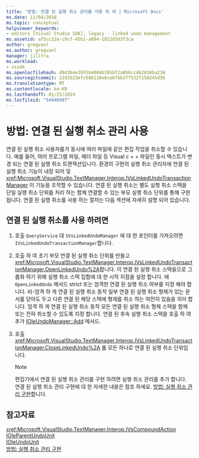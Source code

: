 ```yaml
---
title: '방법: 연결 된 실행 취소 관리를 사용 하 여 | Microsoft Docs'
ms.date: 11/04/2016
ms.topic: conceptual
helpviewer_keywords:
- editors [Visual Studio SDK], legacy - linked undo management
ms.assetid: af5cc22a-c9cf-45b1-a894-1022d563f3ca
author: gregvanl
ms.author: gregvanl
manager: jillfra
ms.workload:
- vssdk
ms.openlocfilehash: d9d3b4e3955b4004b395bf2a8bbcc462036ba236
ms.sourcegitcommit: 2193323efc608118e0ce6f6b2ff532f158245d56
ms.translationtype: MT
ms.contentlocale: ko-KR
ms.lasthandoff: 01/25/2019
ms.locfileid: "54940997"
---
```

# <a name="how-to-use-linked-undo-management"></a>방법: 연결 된 실행 취소 관리 사용
연결 된 실행 취소 사용자를가 동시에 여러 파일에 같은 편집 작업을 취소할 수 있습니다. 예를 들어, 여러 프로그램 파일, 헤더 파일 등 Visual c + + 파일인 동시 텍스트가 변경 되는 연결 된 실행 취소 트랜잭션입니다. 환경의 구현의 실행 취소 관리자에 연결 된 실행 취소 기능이 내장 되어 및 <xref:Microsoft.VisualStudio.TextManager.Interop.IVsLinkedUndoTransactionManager> 이 기능을 조작할 수 있습니다. 연결 된 실행 취소는 별도 실행 취소 스택을 단일 실행 취소 단위를 처리 하는 함께 연결할 수 있는 부모 실행 취소 단위를 통해 구현 됩니다. 연결 된 실행 취소를 사용 하는 절차는 다음 섹션에 자세히 설명 되어 있습니다.  
  
## <a name="to-use-linked-undo"></a>연결 된 실행 취소를 사용 하려면  
  
1.  호출 `QueryService` 대 `SVsLinkedUndoManager` 에 대 한 포인터를 가져오려면 `IVsLinkedUndoTransactionManager`합니다.  
  
2.  호출 하 여 초기 부모 연결 된 실행 취소 단위를 만들고 <xref:Microsoft.VisualStudio.TextManager.Interop.IVsLinkedUndoTransactionManager.OpenLinkedUndo%2A>합니다. 이 연결 된 실행 취소 스택을으로 그룹화 하기 위해 실행 취소 스택 집합에 대 한 시작 지점을 설정 합니다. 에 `OpenLinkedUndo` 메서드 strict 또는 엄격한 연결 된 실행 취소 여부를 지정 해야 합니다. 비-엄격 하 게 연결 된 실행 취소 동작 일부 연결 된 실행 취소 형제가 있는 문서를 닫아도 두고 다른 연결 된 해당 스택에 형제를 취소 하는 여전히 있음을 의미 합니다. 엄격 하 게 연결 된 실행 취소 동작 모든 연결 된 실행 취소 형제 스택을 함께 또는 전혀 취소할 수 있도록 지정 합니다. 연결 된 후속 실행 취소 스택을 호출 하 여 추가 [IOleUndoManager::Add](/windows/desktop/api/ocidl/nf-ocidl-ioleundomanager-add) 메서드.  
  
3.  호출 <xref:Microsoft.VisualStudio.TextManager.Interop.IVsLinkedUndoTransactionManager.CloseLinkedUndo%2A> 롤 모든 하나로 연결 된 실행 취소 단위입니다.  
  
    > [!NOTE]
    >  편집기에서 연결 된 실행 취소 관리를 구현 하려면 실행 취소 관리를 추가 합니다. 연결 된 실행 취소 관리 구현에 대 한 자세한 내용은 참조 하세요. [방법: 실행 취소 관리 구현](../extensibility/how-to-implement-undo-management.md)합니다.  
  
## <a name="see-also"></a>참고자료  
 <xref:Microsoft.VisualStudio.TextManager.Interop.IVsCompoundAction>   
 [IOleParentUndoUnit](/windows/desktop/api/ocidl/nn-ocidl-ioleparentundounit)   
 [IOleUndoUnit](/windows/desktop/api/ocidl/nn-ocidl-ioleundounit)   
 [방법: 실행 취소 관리 구현](../extensibility/how-to-implement-undo-management.md)
